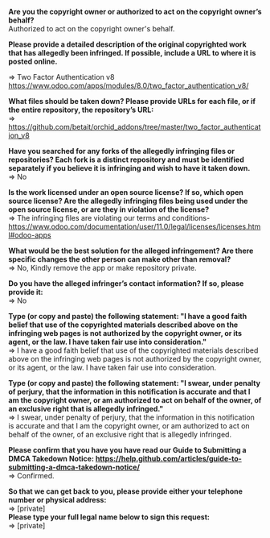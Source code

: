 **Are you the copyright owner or authorized to act on the copyright owner’s behalf?**  
Authorized to act on the copyright owner's behalf.

**Please provide a detailed description of the original copyrighted work that has allegedly been infringed. If possible, include a URL to where it is posted online.**  

=> Two Factor Authentication v8 https://www.odoo.com/apps/modules/8.0/two_factor_authentication_v8/

**What files should be taken down? Please provide URLs for each file, or if the entire repository, the repository’s URL:**  
=> https://github.com/betait/orchid_addons/tree/master/two_factor_authentication_v8

**Have you searched for any forks of the allegedly infringing files or repositories? Each fork is a distinct repository and must be identified separately if you believe it is infringing and wish to have it taken down.**  
=> No

**Is the work licensed under an open source license? If so, which open source license? Are the allegedly infringing files being used under the open source license, or are they in violation of the license?**  
=> The infringing files are violating our terms and conditions-     https://www.odoo.com/documentation/user/11.0/legal/licenses/licenses.html#odoo-apps

**What would be the best solution for the alleged infringement? Are there specific changes the other person can make other than removal?**  
=> No, Kindly remove the app or make repository private.

**Do you have the alleged infringer’s contact information? If so, please provide it:**  
=> No

**Type (or copy and paste) the following statement: "I have a good faith belief that use of the copyrighted materials described above on the infringing web pages is not authorized by the copyright owner, or its agent, or the law. I have taken fair use into consideration."**  
=> I have a good faith belief that use of the copyrighted materials described above on the infringing web pages is not authorized by the copyright owner, or its agent, or the law. I have taken fair use into consideration.

**Type (or copy and paste) the following statement: "I swear, under penalty of perjury, that the information in this notification is accurate and that I am the copyright owner, or am authorized to act on behalf of the owner, of an exclusive right that is allegedly infringed."**  
=> I swear, under penalty of perjury, that the information in this notification is accurate and that I am the copyright owner, or am authorized to act on behalf of the owner, of an exclusive right that is allegedly infringed.

**Please confirm that you have you have read our Guide to Submitting a DMCA Takedown Notice: https://help.github.com/articles/guide-to-submitting-a-dmca-takedown-notice/**  
=> Confirmed.

**So that we can get back to you, please provide either your telephone number or physical address:**  
=> [private]  
**Please type your full legal name below to sign this request:**  
=> [private]
